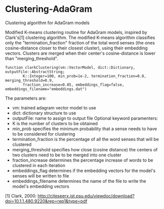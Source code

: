 # Clustering-AdaGram
Clustering algorithm for AdaGram models

Modified K-means clustering routine for AdaGram models, inspired by Clark's[1] clustering algorithm.
The modified K-means algorithm classifies only the "termination_fraction" fraction of the total word senses (the ones cosine-distance closer to their closest cluster), using their embedding vectors. Clusters are merged when
their center's cosine-distance is lower than "merging_threshold".
```
function clarkClustering(vm::VectorModel, dict::Dictionary, outputFile::AbstractString;
	    K::Integer=100, min_prob=1e-2, termination_fraction=0.8, merging_threshold=0.9,
        fraction_increase=0.05, embeddings_flag=false, embeddings_filename="embeddings.dat")
```
The parameters are:
* vm: trained adagram vector model to use
* dict: dictionary structure to use
* outputFile: name to assign to output file
Optional keyword paramenters:
* K is the number of clusters to be obtained
* min_prob specifies the minimum probability that a sense needs to have to be considered for clustering
* termination_fraction is the percentage of all the word senses that will be clustered
* merging_threshold specifies how close (cosine distance) the centers of two clusters need to be to be merged into one cluster
* fraction_increase determines the percentage increase of words to be clustered in each iteration
* embeddings_flag determines if the embedding vectors for the model's senses will be written to file
* embeddings_filename determines the name of the file to write the model's embedding vectors

[1] Clark, 2000: http://citeseerx.ist.psu.edu/viewdoc/download?doi=10.1.1.480.9220&rep=rep1&type=pdf
